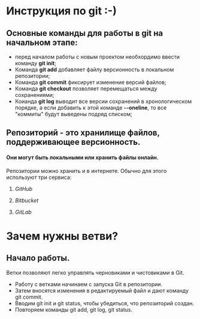 # Инструкция по git :-)
## Основные команды для работы в git на начальном этапе:

* перед началом работы с новым проектом необхордимо ввести команду **git init**;
* Команда **git add** добавляет файлу версионность в локальном репозитории;
* Команда **git commit** фиксирует изменение версий файлов;
* Команда **git checkout** позволяет перемещаться между сохранениями;
* Коианда **git log** выводит все версии сохранений в хронологическом порядке, а если добавить к этой команде **--oneline**, то все "коммиты" будут выведены подряд списком;

## Репозиторий - это хранилище файлов, поддерживающее версионность.
#### Они могут быть локальными или хранить файлы онлайн.

Репозитории можно хранить и в интернете. Обычно для этого используют три сервиса:

1. *GitHub*

2. *Bitbucket*

3. *GitLab*
# Зачем нужны ветви?
## Начало работы. 
Ветки позволяют легко управлять
черновиками и чистовиками в Git. 

* Работу с ветками начинаем с запуска Git в репозитории.
* Затем вносятся изменения в редактируемый файл и дают команду git commit.
* Вводим git init и git status, чтобы убедиться, что репозиторий создан.
* Повторяем команды git add, git log, git status.
